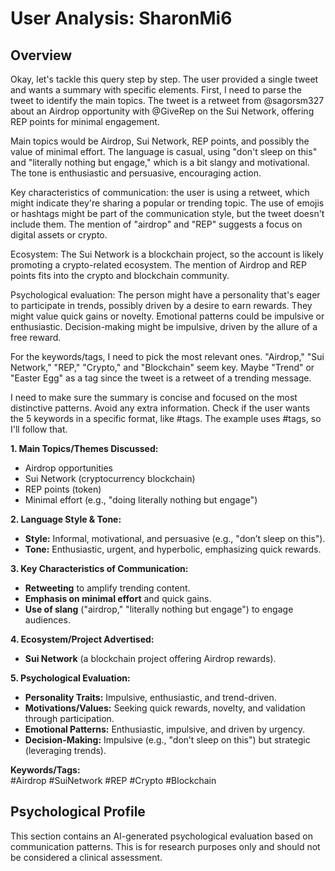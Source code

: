 # User Analysis: SharonMi6

## Overview

<think>
Okay, let's tackle this query step by step. The user provided a single tweet and wants a summary with specific elements. First, I need to parse the tweet to identify the main topics. The tweet is a retweet from @sagorsm327 about an Airdrop opportunity with @GiveRep on the Sui Network, offering REP points for minimal engagement. 

Main topics would be Airdrop, Sui Network, REP points, and possibly the value of minimal effort. The language is casual, using "don't sleep on this" and "literally nothing but engage," which is a bit slangy and motivational. The tone is enthusiastic and persuasive, encouraging action.

Key characteristics of communication: the user is using a retweet, which might indicate they're sharing a popular or trending topic. The use of emojis or hashtags might be part of the communication style, but the tweet doesn't include them. The mention of "airdrop" and "REP" suggests a focus on digital assets or crypto.

Ecosystem: The Sui Network is a blockchain project, so the account is likely promoting a crypto-related ecosystem. The mention of Airdrop and REP points fits into the crypto and blockchain community.

Psychological evaluation: The person might have a personality that's eager to participate in trends, possibly driven by a desire to earn rewards. They might value quick gains or novelty. Emotional patterns could be impulsive or enthusiastic. Decision-making might be impulsive, driven by the allure of a free reward.

For the keywords/tags, I need to pick the most relevant ones. "Airdrop," "Sui Network," "REP," "Crypto," and "Blockchain" seem key. Maybe "Trend" or "Easter Egg" as a tag since the tweet is a retweet of a trending message. 

I need to make sure the summary is concise and focused on the most distinctive patterns. Avoid any extra information. Check if the user wants the 5 keywords in a specific format, like #tags. The example uses #tags, so I'll follow that.
</think>

**1. Main Topics/Themes Discussed:**  
- Airdrop opportunities  
- Sui Network (cryptocurrency blockchain)  
- REP points (token)  
- Minimal effort (e.g., "doing literally nothing but engage")  

**2. Language Style & Tone:**  
- **Style:** Informal, motivational, and persuasive (e.g., "don’t sleep on this").  
- **Tone:** Enthusiastic, urgent, and hyperbolic, emphasizing quick rewards.  

**3. Key Characteristics of Communication:**  
- **Retweeting** to amplify trending content.  
- **Emphasis on minimal effort** and quick gains.  
- **Use of slang** ("airdrop," "literally nothing but engage") to engage audiences.  

**4. Ecosystem/Project Advertised:**  
- **Sui Network** (a blockchain project offering Airdrop rewards).  

**5. Psychological Evaluation:**  
- **Personality Traits:** Impulsive, enthusiastic, and trend-driven.  
- **Motivations/Values:** Seeking quick rewards, novelty, and validation through participation.  
- **Emotional Patterns:** Enthusiastic, impulsive, and driven by urgency.  
- **Decision-Making:** Impulsive (e.g., "don’t sleep on this") but strategic (leveraging trends).  

**Keywords/Tags:**  
#Airdrop #SuiNetwork #REP #Crypto #Blockchain

## Psychological Profile

This section contains an AI-generated psychological evaluation based on communication patterns. This is for research purposes only and should not be considered a clinical assessment.